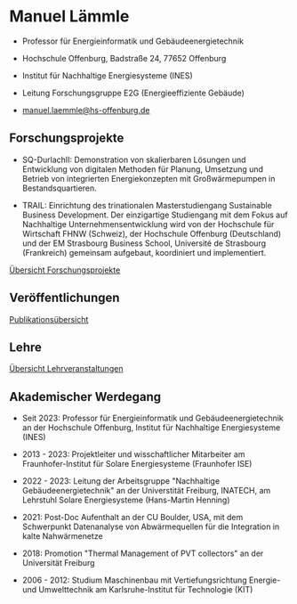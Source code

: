 # Manuel Lämmle

- Professor für Energieinformatik und Gebäudeenergietechnik

- Hochschule Offenburg, Badstraße 24, 77652 Offenburg

- Institut für Nachhaltige Energiesysteme (INES)

- Leitung Forschungsgruppe E2G (Energieeffiziente Gebäude)

- manuel.laemmle@hs-offenburg.de


## Forschungsprojekte

- SQ-DurlachII: Demonstration von skalierbaren Lösungen und Entwicklung von digitalen Methoden für Planung, Umsetzung und Betrieb von integrierten Energiekonzepten mit Großwärmepumpen in Bestandsquartieren.

- TRAIL: Einrichtung des trinationalen Masterstudiengang Sustainable Business Development. Der einzigartige Studiengang mit dem Fokus auf Nachhaltige Unternehmensentwicklung wird von der Hochschule für Wirtschaft FHNW (Schweiz), der Hochschule Offenburg (Deutschland) und der EM Strasbourg Business School, Université de Strasbourg (Frankreich) gemeinsam aufgebaut, koordiniert und implementiert.

[Übersicht Forschungsprojekte](research)


## Veröffentlichungen
[Publikationsübersicht](publications)

##  Lehre
[Übersicht Lehrveranstaltungen](teaching)

## Akademischer Werdegang

- Seit 2023: Professor für Energieinformatik und Gebäudeenergietechnik an der Hochschule Offenburg, Institut für Nachhaltige Energiesysteme (INES)

- 2013 - 2023: Projektleiter und wisschaftlicher Mitarbeiter am Fraunhofer-Institut für Solare Energiesysteme (Fraunhofer ISE)

- 2022 - 2023: Leitung der Arbeitsgruppe "Nachhaltige Gebäudeenergietechnik" an der Universtität Freiburg, INATECH, am Lehrstuhl Solare Energiesysteme (Hans-Martin Henning)

- 2021: Post-Doc Aufenthalt an der CU Boulder, USA, mit dem Schwerpunkt Datenanalyse von Abwärmequellen für die Integration in kalte Nahwärmenetze

- 2018: Promotion "Thermal Management of PVT collectors" an der Universität Freiburg

- 2006 - 2012: Studium Maschinenbau mit Vertiefungsrichtung Energie- und Umwelttechnik am Karlsruhe-Institut für Technologie (KIT)
